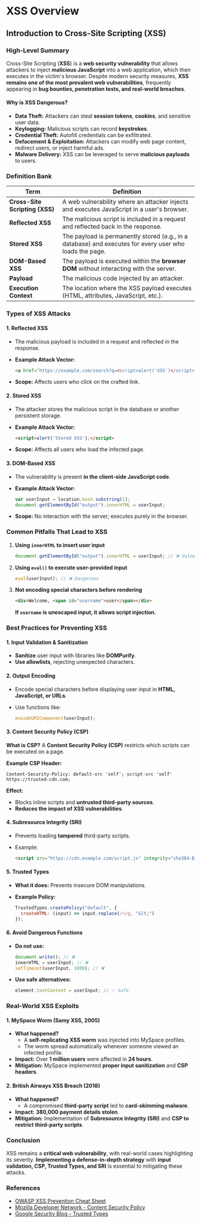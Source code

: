 # XSS Overview

## Introduction to Cross-Site Scripting (XSS)

### **High-Level Summary**

Cross-Site Scripting (**XSS**) is a **web security vulnerability** that allows attackers to inject **malicious JavaScript** into a web application, which then executes in the victim's browser. Despite modern security measures, **XSS remains one of the most prevalent web vulnerabilities**, frequently appearing in **bug bounties, penetration tests, and real-world breaches**.

#### **Why is XSS Dangerous?**

* **Data Theft:** Attackers can steal **session tokens**, **cookies**, and sensitive user data.
* **Keylogging:** Malicious scripts can record **keystrokes**.
* **Credential Theft:** Autofill credentials can be exfiltrated.
* **Defacement & Exploitation:** Attackers can modify web page content, redirect users, or inject harmful ads.
* **Malware Delivery:** XSS can be leveraged to serve **malicious payloads** to users.

### **Definition Bank**

| Term                           | Definition                                                                                              |
| ------------------------------ | ------------------------------------------------------------------------------------------------------- |
| **Cross-Site Scripting (XSS)** | A web vulnerability where an attacker injects and executes JavaScript in a user's browser.              |
| **Reflected XSS**              | The malicious script is included in a request and reflected back in the response.                       |
| **Stored XSS**                 | The payload is permanently stored (e.g., in a database) and executes for every user who loads the page. |
| **DOM-Based XSS**              | The payload is executed within the **browser DOM** without interacting with the server.                 |
| **Payload**                    | The malicious code injected by an attacker.                                                             |
| **Execution Context**          | The location where the XSS payload executes (HTML, attributes, JavaScript, etc.).                       |

### **Types of XSS Attacks**

#### **1. Reflected XSS**

* The malicious payload is included in a request and reflected in the response.
*   **Example Attack Vector:**

    ```html
    <a href="https://example.com/search?q=<script>alert('XSS')</script>">Click me</a>
    ```
* **Scope:** Affects users who click on the crafted link.

#### **2. Stored XSS**

* The attacker stores the malicious script in the database or another persistent storage.
*   **Example Attack Vector:**

    ```html
    <script>alert('Stored XSS');</script>
    ```
* **Scope:** Affects all users who load the infected page.

#### **3. DOM-Based XSS**

* The vulnerability is present **in the client-side JavaScript code**.
*   **Example Attack Vector:**

    ```js
    var userInput = location.hash.substring(1);
    document.getElementById("output").innerHTML = userInput;
    ```
* **Scope:** No interaction with the server; executes purely in the browser.

### **Common Pitfalls That Lead to XSS**

1.  **Using `innerHTML` to insert user input**

    ```js
    document.getElementById("output").innerHTML = userInput; // ❌ Vulnerable
    ```
2.  **Using `eval()` to execute user-provided input**

    ```js
    eval(userInput); // ❌ Dangerous
    ```
3.  **Not encoding special characters before rendering**

    ```html
    <div>Welcome, <span id="username">user</span></div>
    ```

    **If `username` is unescaped input, it allows script injection.**

### **Best Practices for Preventing XSS**

#### **1. Input Validation & Sanitization**

* **Sanitize** user input with libraries like **DOMPurify**.
* **Use allowlists**, rejecting unexpected characters.

#### **2. Output Encoding**

* Encode special characters before displaying user input in **HTML, JavaScript, or URLs**.
*   Use functions like:

    ```js
    encodeURIComponent(userInput);
    ```

#### **3. Content Security Policy (CSP)**

**What is CSP?** A **Content Security Policy (CSP)** restricts which scripts can be executed on a page.

**Example CSP Header:**

```http
Content-Security-Policy: default-src 'self'; script-src 'self' https://trusted-cdn.com;
```

**Effect:**

* Blocks inline scripts and **untrusted third-party sources**.
* **Reduces the impact of XSS vulnerabilities**.

#### **4. Subresource Integrity (SRI)**

* Prevents loading **tampered** third-party scripts.
*   Example:

    ```html
    <script src="https://cdn.example.com/script.js" integrity="sha384-BASE64HASH" crossorigin="anonymous"></script>
    ```

#### **5. Trusted Types**

* **What it does:** Prevents insecure DOM manipulations.
*   **Example Policy:**

    ```js
    TrustedTypes.createPolicy("default", {
      createHTML: (input) => input.replace(/</g, "&lt;")
    });
    ```

#### **6. Avoid Dangerous Functions**

*   **Do not use:**

    ```js
    document.write(); // ❌
    innerHTML = userInput; // ❌
    setTimeout(userInput, 1000); // ❌
    ```
*   **Use safe alternatives:**

    ```js
    element.textContent = userInput; // ✅ Safe
    ```

### **Real-World XSS Exploits**

#### **1. MySpace Worm (Samy XSS, 2005)**

* **What happened?**
  * A **self-replicating XSS worm** was injected into MySpace profiles.
  * The worm spread automatically whenever someone viewed an infected profile.
* **Impact:** Over **1 million users** were affected in **24 hours**.
* **Mitigation:** MySpace implemented **proper input sanitization** and **CSP headers**.

#### **2. British Airways XSS Breach (2018)**

* **What happened?**
  * A compromised **third-party script** led to **card-skimming malware**.
* **Impact:** **380,000 payment details stolen**.
* **Mitigation:** Implementation of **Subresource Integrity (SRI)** and **CSP to restrict third-party scripts**.

### **Conclusion**

XSS remains a **critical web vulnerability**, with real-world cases highlighting its severity. **Implementing a defense-in-depth strategy** with **input validation, CSP, Trusted Types, and SRI** is essential to mitigating these attacks.

### **References**

* [OWASP XSS Prevention Cheat Sheet](https://cheatsheetseries.owasp.org/cheatsheets/Cross_Site_Scripting_Prevention_Cheat_Sheet.html)
* [Mozilla Developer Network - Content Security Policy](https://developer.mozilla.org/en-US/docs/Web/HTTP/CSP)
* [Google Security Blog - Trusted Types](https://security.googleblog.com/2020/03/restricting-dynamic-code-evaluation.html)
